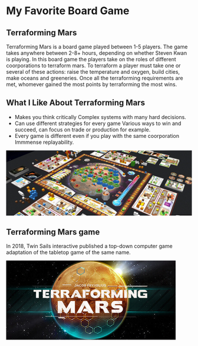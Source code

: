 # My Favorite Board Game

## Terraforming Mars

Terraforming Mars is a board game played between 1-5 players. The game takes anywhere between 2-8+ hours, depending on whether Steven Kwan is playing. In this board game the players take on the roles of different coorporations to terraform mars. To terraform a player must take one or several of these actions: raise the temperature and oxygen, build cities, make oceans and greeneries. Once all the terraforming requirements are met, whomever gained the most points by terraforming the most wins.

## What I Like About Terraforming Mars 
- Makes you think critically
  Complex systems with many hard decisions.
- Can use different strategies for every game
  Various ways to win and succeed, can focus on trade or production for example.
- Every game is different even if you play with the same coorporation
  Immmense replayability.

![TM Board game](TMboardgame.png)

## Terraforming Mars game
In 2018, Twin Sails interactive published a top-down computer game adaptation of the tabletop game of the same name.

![TM video game](header.jpg)
